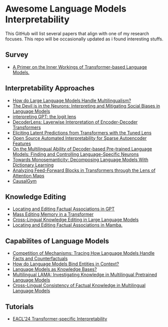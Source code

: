 # Awesome Language Models Interpretability 

This GitHub will list several papers that align with one of my research focuses. This repo will be occasionally updated as i found interesting stuffs.

## Survey
- [A Primer on the Inner Workings of Transformer-based Language Models.](https://arxiv.org/pdf/2405.00208)

## Interpretability Approaches
- [How do Large Language Models Handle Multilingualism?](https://arxiv.org/pdf/2402.18815)
- [The Devil is in the Neurons: Interpreting and Mitigating Social Biases in Language Models](https://openreview.net/pdf?id=SQGUDc9tC8)
- [interpreting GPT: the logit lens](https://www.lesswrong.com/posts/AcKRB8wDpdaN6v6ru/interpreting-gpt-the-logit-lens)
- [DecoderLens: Layerwise Interpretation of Encoder-Decoder Transformers](https://arxiv.org/abs/2310.03686)
- [Eliciting Latent Predictions from Transformers with the Tuned Lens](https://arxiv.org/abs/2303.08112)
- [Open Source Automated Interpretability for Sparse Autoencoder Features](https://www.lesswrong.com/posts/AhG3RJ6F5KvmKmAkd/open-source-automated-interpretability-for-sparse)
- [On the Multilingual Ability of Decoder-based Pre-trained Language Models: Finding and Controlling Language-Specific Neurons](https://aclanthology.org/2024.naacl-long.384/)
- [Towards Monosemanticity: Decomposing Language Models With Dictionary Learning](https://transformer-circuits.pub/2023/monosemantic-features)
- [Analyzing Feed-Forward Blocks in Transformers through the Lens of Attention Maps](https://arxiv.org/abs/2302.00456)
- [CausalGym](https://arxiv.org/pdf/2402.12560)

## Knowledge Editing
- [Locating and Editing Factual Associations in GPT](https://arxiv.org/abs/2202.05262)
- [Mass Editing Memory in a Transformer](https://arxiv.org/pdf/2210.07229)
- [Cross-Lingual Knowledge Editing in Large Language Models](https://arxiv.org/html/2309.08952v2)
- [Locating and Editing Factual Associations in Mamba.](https://arxiv.org/pdf/2404.03646)
  
## Capabilites of Language Models
- [Competition of Mechanisms: Tracing How Language Models Handle Facts and Counterfactuals](https://arxiv.org/abs/2402.11655)
- [How do Language Models Bind Entities in Context?](https://arxiv.org/abs/2310.17191)
- [Language Models as Knowledge Bases?](https://arxiv.org/abs/1909.01066)
- [Multilingual LAMA: Investigating Knowledge in Multilingual Pretrained Language Models](https://arxiv.org/abs/2102.00894)
- [Cross-Lingual Consistency of Factual Knowledge in Multilingual Language Models](https://aclanthology.org/2023.emnlp-main.658.pdf)

## Tutorials
- [EACL'24 Transformer-specific Interpretability
](https://github.com/interpretingdl/eacl2024_transformer_interpretability_tutorial)